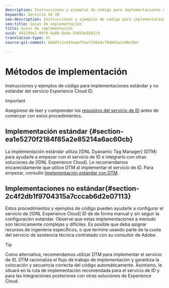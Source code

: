 ```yaml
---
description: Instrucciones y ejemplos de código para implementaciones estándar y no estándar del servicio Experience Cloud ID.
keywords: Servicio de ID
seo-description: Instrucciones y ejemplos de código para implementaciones estándar y no estándar del servicio Experience Cloud ID.
seo-title: Guías de implementación
title: Guías de implementación
uuid: d41250e2-09f4-4a8b-8ade-54d43e9281c9
translation-type: ht
source-git-commit: bb687c1cd14aae7faef2565dcf9d041a1c06e3bd

---
```



# Métodos de implementación

Instrucciones y ejemplos de código para implementaciones estándar y no estándar del servicio Experience Cloud ID.

>[!IMPORTANT]
>
>Asegúrese de leer y comprender los [requisitos del servicio de ID](../mcvid-reference/mcvid-requirements.md) antes de comenzar con estos procedimientos.

## Implementación estándar {#section-ea1e5270f2184f85a2e85214a6ac60cb}

La implementación estándar utiliza [!DNL Dyanamic Tag Manager] (DTM) para ayudarle a empezar con el servicio de ID e integrarlo con otras soluciones de [!DNL Experience Cloud]. Le recomendamos encarecidamente que utilice DTM al implementar el servicio de ID. Para empezar, consulte [Implementación estándar con DTM](../mcvid-implementation-guides/mcvid-standard.md#concept-89cd0199a9634fc48644f2d61e3d2445).

## Implementaciones no estándar{#section-2c4f2db1f9704315a7cccab6d2e07113}

Estos procedimientos y ejemplos de código pueden ayudarle a configurar el servicio de [!DNL Experience Cloud] ID de de forma manual y sin seguir la configuración estándar. Observe que estas implementaciones a menudo son técnicamente complejas y difíciles. Es posible que deba asignar recursos de ingeniería específicos, o que termine usando parte de la cuota del servicio de asistencia técnica contratado con su consultor de Adobe.

>[!TIP]
>
>Como alternativa, recomendamos utilizar DTM para implementar el servicio de ID. DTM racionaliza el flujo de trabajo de implementación y garantiza la colocación y secuencia correcta del código automáticamente. Asimismo, le situará en la ruta de implementación recomendada para el servicio de ID y para las integraciones posteriores con otras soluciones de Experience Cloud.

